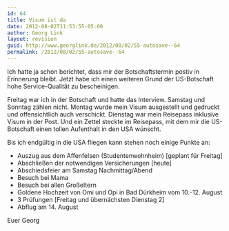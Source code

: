 ```yaml
---
id: 64
title: Visum ist da
date: 2012-08-02T11:53:55-05:00
author: Georg Link
layout: revision
guid: http://www.georglink.de/2012/08/02/55-autosave--64
permalink: /2012/08/02/55-autosave--64
---
```

Ich hatte ja schon berichtet, dass mir der Botschaftstermin postiv in Erinnerung bleibt. Jetzt habe ich einen weiteren Grund der US-Botschaft hohe Service-Qualität zu bescheinigen.

Freitag war ich in der Botschaft und hatte das Interview. Samstag und Sonntag zählen nicht. Montag wurde mein Visum ausgestellt und gedruckt und offensichtlich auch verschickt. Dienstag war mein Reisepass inklusive Visum in der Post. Und ein Zettel steckte im Reisepass, mit dem mir die US-Botschaft einen tollen Aufenthalt in den USA wünscht.

Bis ich endgültig in die USA fliegen kann stehen noch einige Punkte an:

  * Auszug aus dem Affenfelsen (Studentenwohnheim) [geplant für Freitag]
  * Abschließen der notwendigen Versicherungen [heute]
  * Abschiedsfeier am Samstag Nachmittag/Abend
  * Besuch bei Mama
  * Besuch bei allen Großeltern
  * Goldene Hochzeit von Omi und Opi in Bad Dürkheim vom 10.-12. August
  * 3 Prüfungen [Freitag und übernächsten Dienstag 2]
  * Abflug am 14. August

Euer Georg